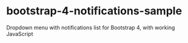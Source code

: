 # bootstrap-4-notifications-sample
Dropdown menu with notifications list for Bootstrap 4, with working JavaScript
